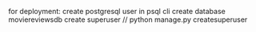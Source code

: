 for deployment:
    create postgresql user in psql cli
    create database moviereviewsdb
    create superuser // python manage.py createsuperuser